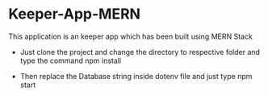 # Keeper-App-MERN

This application is an keeper app which has been built using MERN Stack 

- Just clone the project and change the directory to respective folder and type the command npm install

- Then replace the Database string inside dotenv file and just type npm start
